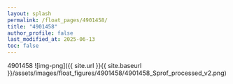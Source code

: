 ```yaml
---
layout: splash
permalink: /float_pages/4901458/
title: "4901458"
author_profile: false
last_modified_at: 2025-06-13
toc: false
---
```

 
4901458
![img-png]({{ site.url }}{{ site.baseurl }}/assets/images/float_figures/4901458/4901458_Sprof_processed_v2.png)
